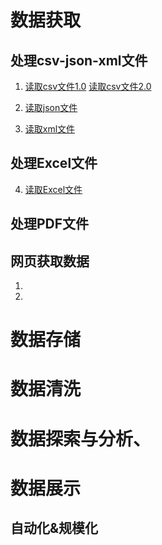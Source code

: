 # 数据获取
## 处理csv-json-xml文件
1. [读取csv文件1.0](https://github.com/lafitehhq/PythonBook/blob/master/Python-03%E6%95%B0%E6%8D%AE%E5%A4%84%E7%90%86/Reference/code/chp3-csv-json-xml-%E5%A4%84%E7%90%86csv-json-xml%E6%96%87%E4%BB%B6/import_csv_data.py)   [读取csv文件2.0](https://github.com/lafitehhq/PythonBook/blob/master/Python-03%E6%95%B0%E6%8D%AE%E5%A4%84%E7%90%86/Reference/code/chp3-csv-json-xml-%E5%A4%84%E7%90%86csv-json-xml%E6%96%87%E4%BB%B6/import_csv_dict_data.py)

2. [读取json文件](https://github.com/lafitehhq/PythonBook/blob/master/Python-03%E6%95%B0%E6%8D%AE%E5%A4%84%E7%90%86/Reference/code/chp3-csv-json-xml-%E5%A4%84%E7%90%86csv-json-xml%E6%96%87%E4%BB%B6/import_json_data.py)

3. [读取xml文件](https://github.com/lafitehhq/PythonBook/blob/master/Python-03%E6%95%B0%E6%8D%AE%E5%A4%84%E7%90%86/Reference/code/chp3-csv-json-xml-%E5%A4%84%E7%90%86csv-json-xml%E6%96%87%E4%BB%B6/import_xml_data.py)

## 处理Excel文件
4. [读取Excel文件](https://github.com/lafitehhq/PythonBook/blob/master/Python-03%E6%95%B0%E6%8D%AE%E5%A4%84%E7%90%86/Reference/code/chp4-excel-%E5%A4%84%E7%90%86Excel%E6%96%87%E4%BB%B6/parse_excel.py)

## 处理PDF文件

## 网页获取数据
1.
2.

# 数据存储

# 数据清洗

# 数据探索与分析、

# 数据展示

## 自动化&规模化
